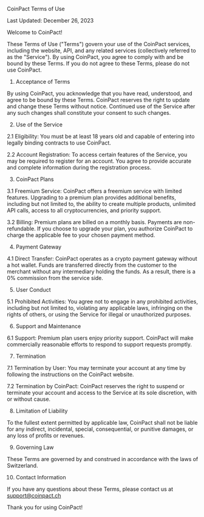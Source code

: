 CoinPact Terms of Use

Last Updated: December 26, 2023


Welcome to CoinPact!

These Terms of Use ("Terms") govern your use of the CoinPact services, including the website, API, and any related services (collectively referred to as the "Service"). By using CoinPact, you agree to comply with and be bound by these Terms. If you do not agree to these Terms, please do not use CoinPact.


1. Acceptance of Terms

By using CoinPact, you acknowledge that you have read, understood, and agree to be bound by these Terms. CoinPact reserves the right to update and change these Terms without notice. Continued use of the Service after any such changes shall constitute your consent to such changes.


2. Use of the Service

2.1 Eligibility: You must be at least 18 years old and capable of entering into legally binding contracts to use CoinPact.

2.2 Account Registration: To access certain features of the Service, you may be required to register for an account. You agree to provide accurate and complete information during the registration process.


3. CoinPact Plans

3.1 Freemium Service: CoinPact offers a freemium service with limited features. Upgrading to a premium plan provides additional benefits, including but not limited to, the ability to create multiple products, unlimited API calls, access to all cryptocurrencies, and priority support.

3.2 Billing: Premium plans are billed on a monthly basis. Payments are non-refundable. If you choose to upgrade your plan, you authorize CoinPact to charge the applicable fee to your chosen payment method.


4. Payment Gateway

4.1 Direct Transfer: CoinPact operates as a crypto payment gateway without a hot wallet. Funds are transferred directly from the customer to the merchant without any intermediary holding the funds. As a result, there is a 0% commission from the service side.


5. User Conduct

5.1 Prohibited Activities: You agree not to engage in any prohibited activities, including but not limited to, violating any applicable laws, infringing on the rights of others, or using the Service for illegal or unauthorized purposes.


6. Support and Maintenance

6.1 Support: Premium plan users enjoy priority support. CoinPact will make commercially reasonable efforts to respond to support requests promptly.


7. Termination

7.1 Termination by User: You may terminate your account at any time by following the instructions on the CoinPact website.

7.2 Termination by CoinPact: CoinPact reserves the right to suspend or terminate your account and access to the Service at its sole discretion, with or without cause.


8. Limitation of Liability

To the fullest extent permitted by applicable law, CoinPact shall not be liable for any indirect, incidental, special, consequential, or punitive damages, or any loss of profits or revenues.


9. Governing Law

These Terms are governed by and construed in accordance with the laws of Switzerland.


10. Contact Information

If you have any questions about these Terms, please contact us at support@coinpact.ch



Thank you for using CoinPact!
